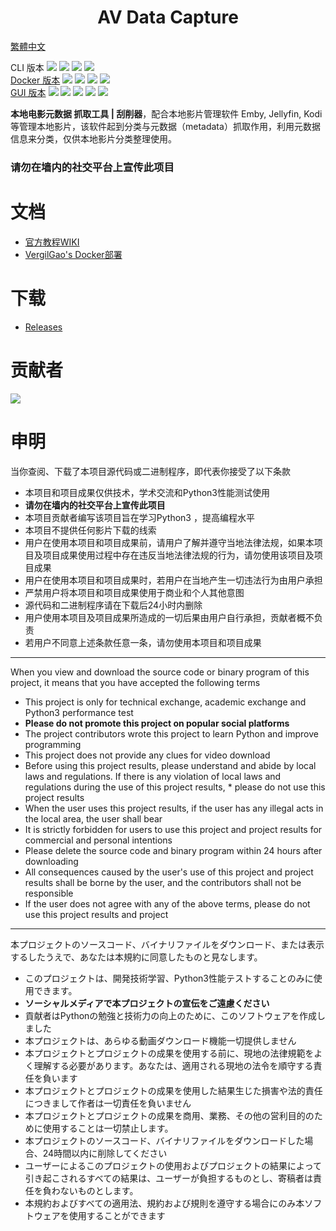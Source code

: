 <h1 align="center">AV Data Capture</h1>

[繁體中文](https://github.com/yoshiko2/Movie_Data_Capture/blob/master/readme_tc.md)

CLI 版本
![](https://img.shields.io/badge/build-passing-brightgreen.svg?style=flat)
![](https://img.shields.io/github/license/yoshiko2/Movie_data_capture.svg?style=flat)
![](https://img.shields.io/github/release/yoshiko2/Movie_data_capture.svg?style=flat)
![](https://img.shields.io/badge/Python-3.10-yellow.svg?style=flat&logo=python)<br>
[Docker 版本](https://github.com/yoshiko2/docker-mdc)
![](https://img.shields.io/badge/build-passing-brightgreen.svg?style=flat)
![](https://img.shields.io/github/license/yoshiko2/docker-mdc.svg?style=flat)
![](https://img.shields.io/github/release/yoshiko2/docker-mdc.svg?style=flat)
![](https://img.shields.io/badge/Python-3.7-yellow.svg?style=flat&logo=python)<br>
[GUI 版本](https://github.com/moyy996/AVDC)
![](https://img.shields.io/badge/build-passing-brightgreen.svg?style=flat)
![](https://img.shields.io/github/license/moyy996/avdc.svg?style=flat)
![](https://img.shields.io/github/release/moyy996/avdc.svg?style=flat)
![](https://img.shields.io/badge/Python-3.6-yellow.svg?style=flat&logo=python)
![](https://img.shields.io/badge/Pyqt-5-blue.svg?style=flat)<br>


**本地电影元数据 抓取工具 | 刮削器**，配合本地影片管理软件 Emby, Jellyfin, Kodi 等管理本地影片，该软件起到分类与元数据（metadata）抓取作用，利用元数据信息来分类，仅供本地影片分类整理使用。
### 请勿在墙内的社交平台上宣传此项目

# 文档
* [官方教程WIKI](https://github.com/yoshiko2/Movie_Data_Capture/wiki)
* [VergilGao's Docker部署](https://github.com/VergilGao/docker-mdc)

# 下载
* [Releases](https://github.com/yoshiko2/Movie_Data_Capture/releases/latest)

# 贡献者
[![](https://opencollective.com/movie_data_capture/contributors.svg?width=890)](https://github.com/yoshiko2/movie_data_Capture/graphs/contributors)

#  申明
当你查阅、下载了本项目源代码或二进制程序，即代表你接受了以下条款

* 本项目和项目成果仅供技术，学术交流和Python3性能测试使用
* **请勿在墙内的社交平台上宣传此项目**
* 本项目贡献者编写该项目旨在学习Python3 ，提高编程水平
* 本项目不提供任何影片下载的线索
* 用户在使用本项目和项目成果前，请用户了解并遵守当地法律法规，如果本项目及项目成果使用过程中存在违反当地法律法规的行为，请勿使用该项目及项目成果
* 用户在使用本项目和项目成果时，若用户在当地产生一切违法行为由用户承担
* 严禁用户将本项目和项目成果使用于商业和个人其他意图
* 源代码和二进制程序请在下载后24小时内删除
* 用户使用本项目及项目成果所造成的一切后果由用户自行承担，贡献者概不负责
* 若用户不同意上述条款任意一条，请勿使用本项目和项目成果
---
When you view and download the source code or binary program of this project, it means that you have accepted the following terms

* This project is only for technical exchange, academic exchange and Python3 performance test
* **Please do not promote this project on popular social platforms**
* The project contributors wrote this project to learn Python and improve programming
* This project does not provide any clues for video download
* Before using this project results, please understand and abide by local laws and regulations. If there is any violation of local laws and regulations during the use of this project results, * please do not use this project results
* When the user uses this project results, if the user has any illegal acts in the local area, the user shall bear
* It is strictly forbidden for users to use this project and project results for commercial and personal intentions
* Please delete the source code and binary program within 24 hours after downloading
* All consequences caused by the user's use of this project and project results shall be borne by the user, and the contributors shall not be responsible
* If the user does not agree with any of the above terms, please do not use this project results and project
---
本プロジェクトのソースコード、バイナリファイルをダウンロード、または表示するしたうえで、あなたは本規約に同意したものと見なします。
* このプロジェクトは、開発技術学習、Python3性能テストすることのみに使用できます。
* **ソーシャルメディアで本プロジェクトの宣伝をご遠慮ください**
* 貢献者はPythonの勉強と技術力の向上のために、このソフトウェアを作成しました
* 本プロジェクトは、あらゆる動画ダウンロード機能一切提供しません
* 本プロジェクトとプロジェクトの成果を使用する前に、現地の法律規範をよく理解する必要があります。あなたは、適用される現地の法令を順守する責任を負います
* 本プロジェクトとプロジェクトの成果を使用した結果生じた損害や法的責任につきまして作者は一切責任を負いません
* 本プロジェクトとプロジェクトの成果を商用、業務、その他の営利目的のために使用することは一切禁止します。
* 本プロジェクトのソースコード、バイナリファイルをダウンロードした場合、24時間以内に削除してください
* ユーザーによるこのプロジェクトの使用およびプロジェクトの結果によって引き起こされるすべての結果は、ユーザーが負担するものとし、寄稿者は責任を負わないものとします。
* 本規約およびすべての適用法、規約および規則を遵守する場合にのみ本ソフトウェアを使用することができます


